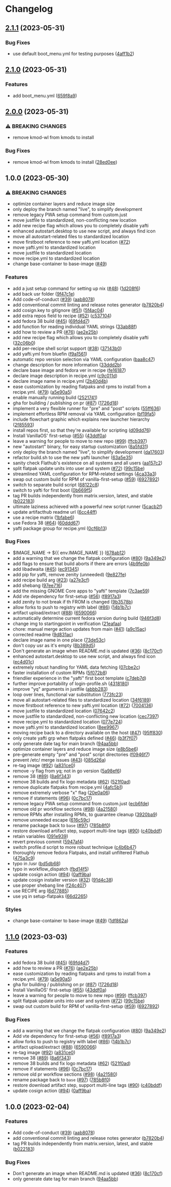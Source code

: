 # Changelog

## [2.1.1](https://github.com/celestecaprine/silverbrew/compare/v2.1.0...v2.1.1) (2023-05-31)


### Bug Fixes

* use default boot_menu.yml for testing purposes ([4aff1b2](https://github.com/celestecaprine/silverbrew/commit/4aff1b211c14f1d1dd0daba096735ffdb5e040aa))

## [2.1.0](https://github.com/celestecaprine/silverbrew/compare/v2.0.0...v2.1.0) (2023-05-31)


### Features

* add boot_menu.yml ([659f8a9](https://github.com/celestecaprine/silverbrew/commit/659f8a9c18a66b5718533972d18a8e0bc00aff33))

## [2.0.0](https://github.com/celestecaprine/silverbrew/compare/v1.0.0...v2.0.0) (2023-05-31)


### ⚠ BREAKING CHANGES

* remove kmod-wl from kmods to install

### Bug Fixes

* remove kmod-wl from kmods to install ([28ed0ee](https://github.com/celestecaprine/silverbrew/commit/28ed0eef6eb3f0b7aac8b179f48ed164c77cab41))

## 1.0.0 (2023-05-30)


### ⚠ BREAKING CHANGES

* optimize container layers and reduce image size
* only deploy the branch named "live", to simplify development
* remove legacy PWA setup command from custom.just
* move justfile to standardized, non-conflicting new location
* add new recipe flag which allows you to completely disable yafti
* enhanced autostart.desktop to use new script, and always find icon
* move all autostart-related files to standardized location
* move firstboot reference to new yafti.yml location ([#72](https://github.com/celestecaprine/silverbrew/issues/72))
* move yafti.yml to standardized location
* move justfile to standardized location
* move recipe.yml to standardized location
* change base-container to base-image ([#49](https://github.com/celestecaprine/silverbrew/issues/49))

### Features

* add a just setup command for setting up nix ([#48](https://github.com/celestecaprine/silverbrew/issues/48)) ([1d208f6](https://github.com/celestecaprine/silverbrew/commit/1d208f6eaec5000daab9e4bce69e5547a916df89))
* add back usr folder ([9f47c1e](https://github.com/celestecaprine/silverbrew/commit/9f47c1eddfc00779de2fc4c07bb6816bda9adf76))
* Add code-of-conduct ([#39](https://github.com/celestecaprine/silverbrew/issues/39)) ([aab8078](https://github.com/celestecaprine/silverbrew/commit/aab8078cfdc7d2354e057a0ca4771d3a53d2df4c))
* add conventional commit linting and release notes generator ([b7820b4](https://github.com/celestecaprine/silverbrew/commit/b7820b4ba312ca939d0dc977ed9f6a08d135324b))
* add cosign.key to gitignore ([#51](https://github.com/celestecaprine/silverbrew/issues/51)) ([5f4ac04](https://github.com/celestecaprine/silverbrew/commit/5f4ac049a7f60bb55e40da809e29ac1dd9f65fc9))
* add extra repos field to recipe ([#52](https://github.com/celestecaprine/silverbrew/issues/52)) ([c537104](https://github.com/celestecaprine/silverbrew/commit/c537104ba2695a3c843ba7e67e7a118665f50c9a))
* add fedora 38 build ([#45](https://github.com/celestecaprine/silverbrew/issues/45)) ([69fd4d7](https://github.com/celestecaprine/silverbrew/commit/69fd4d7a57c5ce39331e47e8dedeb2a2f643190f))
* add function for reading individual YAML strings ([33ab88f](https://github.com/celestecaprine/silverbrew/commit/33ab88f7940b6e360d3e8d7f4a1b0b393547dd92))
* add how to review a PR ([#76](https://github.com/celestecaprine/silverbrew/issues/76)) ([ae2e25b](https://github.com/celestecaprine/silverbrew/commit/ae2e25b92f5ebebed2fcaad53ecfab651a639d12))
* add new recipe flag which allows you to completely disable yafti ([32c06b0](https://github.com/celestecaprine/silverbrew/commit/32c06b0867b0e4f66c3d1dfa303530682c16a52f))
* add per-recipe shell script support ([#38](https://github.com/celestecaprine/silverbrew/issues/38)) ([37143b0](https://github.com/celestecaprine/silverbrew/commit/37143b0e23582f8754808b77aee4b594bb877ba1))
* add yafti.yml from bluefin ([f9a1561](https://github.com/celestecaprine/silverbrew/commit/f9a1561f2c8a718890f4d932db8ce625342610e2))
* automatic repo version selection via YAML configuration ([baa8c47](https://github.com/celestecaprine/silverbrew/commit/baa8c47ffa97ae25077d205432bec0c549b27319))
* change description for more information ([33ddd2b](https://github.com/celestecaprine/silverbrew/commit/33ddd2bbac6eebbf4716af0465808f2e2fe56ebc))
* declare base image and fedora ver in recipe ([fe16187](https://github.com/celestecaprine/silverbrew/commit/fe16187a92400865b4f96e82ce4d6781478bdfe6))
* declare image description in recipe.yml ([c9c011d](https://github.com/celestecaprine/silverbrew/commit/c9c011d842a9ef9ec5d3976a0fd167b22ca0f0ed))
* declare image name in recipe.yml ([2b40d4b](https://github.com/celestecaprine/silverbrew/commit/2b40d4b4367c669f1e557194db7bc14ac40f8b53))
* ease customization by reading flatpaks and rpms to install from a recipe.yml. ([#79](https://github.com/celestecaprine/silverbrew/issues/79)) ([a5e90a5](https://github.com/celestecaprine/silverbrew/commit/a5e90a588f58a938405bf513d1032955be34028e))
* enable manually running build ([2521741](https://github.com/celestecaprine/silverbrew/commit/2521741049e25b13c3865225be26c3d63aa84a21))
* gha for building / publishing on pr ([#87](https://github.com/celestecaprine/silverbrew/issues/87)) ([1726d18](https://github.com/celestecaprine/silverbrew/commit/1726d182ee95ce5eb13f47212799a68b63c5aefc))
* implement a very flexible runner for "pre" and "post" scripts ([55ff636](https://github.com/celestecaprine/silverbrew/commit/55ff6363be7a783a5949ede05575d2936a4c6e29))
* implement effortless RPM removal via YAML configuration ([bf19fa5](https://github.com/celestecaprine/silverbrew/commit/bf19fa5eca5b6440f4cfe83aa33c2c2e5797d33e))
* include flowchart graphic which explains new launcher hierarchy ([2f85593](https://github.com/celestecaprine/silverbrew/commit/2f85593176abfe9eafdd59780d7909e386af4c15))
* install repos first, so that they're available for scripting ([d09dd76](https://github.com/celestecaprine/silverbrew/commit/d09dd7624355076616735f82e066f364c0d02470))
* Install VanillaOS' first-setup ([#55](https://github.com/celestecaprine/silverbrew/issues/55)) ([43ddf0a](https://github.com/celestecaprine/silverbrew/commit/43ddf0a123911f9dedc3a76dcfc314a7cb37e871))
* leave a warning for people to move to new repo ([#99](https://github.com/celestecaprine/silverbrew/issues/99)) ([ffcb397](https://github.com/celestecaprine/silverbrew/commit/ffcb3973bd540d679ab033ed94de6336b903e7dd))
* new "autostart" binary, for easy startup customization ([8a5fd31](https://github.com/celestecaprine/silverbrew/commit/8a5fd31f8877ff425dd360ab2cd8a63e67ddd95a))
* only deploy the branch named "live", to simplify development ([da17603](https://github.com/celestecaprine/silverbrew/commit/da17603567bd7206a844d932c1cac34329d05817))
* refactor build.sh to use the new yafti launcher ([63a5e35](https://github.com/celestecaprine/silverbrew/commit/63a5e3583b1f3fdd4224e5f7cf9844c7a2b3f0da))
* sanity check Flathub's existence on all systems and all users ([aa157c2](https://github.com/celestecaprine/silverbrew/commit/aa157c2514f8725e7535501fc4a02f95544a5850))
* split flatpak update units into user and system ([#72](https://github.com/celestecaprine/silverbrew/issues/72)) ([99c15be](https://github.com/celestecaprine/silverbrew/commit/99c15be6f012cb590891c5ef16b2613dc538d144))
* streamlined YAML configuration for RPM-related settings ([4ca33a3](https://github.com/celestecaprine/silverbrew/commit/4ca33a3fe37afeb14a5e764813f623be7c2af042))
* swap out custom build for RPM of vanilla-first-setup ([#59](https://github.com/celestecaprine/silverbrew/issues/59)) ([6927892](https://github.com/celestecaprine/silverbrew/commit/6927892581dadf8f31419a0d9b070bb7268513ba))
* switch to separate build script ([68122c8](https://github.com/celestecaprine/silverbrew/commit/68122c87cacbadc47bd85403c2d1c5b5b49eab3f))
* switch to yafti for first boot ([0b669f5](https://github.com/celestecaprine/silverbrew/commit/0b669f5bb502c5e334474c54c95fbb7fed184b36))
* tag PR builds independently from matrix.version, latest, and stable ([b022183](https://github.com/celestecaprine/silverbrew/commit/b02218386235e6d40a11a48b5b1171e9acf8d1eb))
* ultimate laziness achieved with a powerful new script runner ([5cacb2f](https://github.com/celestecaprine/silverbrew/commit/5cacb2fcd86aa499aba4188ef6357e7e008373bc))
* update artifacthub readme url ([6cc44ff](https://github.com/celestecaprine/silverbrew/commit/6cc44ff4a9462727260733d9c973aae5a3f90c46))
* use a recipe matrix ([1bfabe6](https://github.com/celestecaprine/silverbrew/commit/1bfabe674e92dd5bf7fc12956941857de4eacd0a))
* use Fedora 38 ([#64](https://github.com/celestecaprine/silverbrew/issues/64)) ([60ddd67](https://github.com/celestecaprine/silverbrew/commit/60ddd67713b1fd843377276dbefb1afd54e23cc0))
* yafti package group for recipe.yml ([0cf6b13](https://github.com/celestecaprine/silverbrew/commit/0cf6b13b6c44135848ae9a400b2fa3aa5aed657d))


### Bug Fixes

* $IMAGE_NAME -&gt; ${{ env.IMAGE_NAME }} ([678ab12](https://github.com/celestecaprine/silverbrew/commit/678ab12c5ac41751775ca6898d09e2d09ea2d8b3))
* add a warning that we change the flatpak configuration ([#80](https://github.com/celestecaprine/silverbrew/issues/80)) ([9a349e2](https://github.com/celestecaprine/silverbrew/commit/9a349e2625791b90c11f640938060344ec3e4bd5))
* add flags to ensure that build aborts if there are errors ([4b9fe0b](https://github.com/celestecaprine/silverbrew/commit/4b9fe0b05bd138cebd825e67cb6c5a062181d6d8))
* add libadwaita ([#45](https://github.com/celestecaprine/silverbrew/issues/45)) ([ec91345](https://github.com/celestecaprine/silverbrew/commit/ec91345bc71b373b3fa5aff4ad3df0eefec45fa4))
* add pip for yafti, remove zenity (unneeded) ([9e827fe](https://github.com/celestecaprine/silverbrew/commit/9e827fe6be1495221cecc83746d266a78c55ba96))
* add recipe build arg ([#23](https://github.com/celestecaprine/silverbrew/issues/23)) ([a27e3cf](https://github.com/celestecaprine/silverbrew/commit/a27e3cfa13fbf76e145a6fcd4bb469d42daf5995))
* add shebang ([97ee716](https://github.com/celestecaprine/silverbrew/commit/97ee7169f4a287520b516bc377b90046b717daaf))
* add the missing GNOME Core apps to "yafti" template ([7c3ae59](https://github.com/celestecaprine/silverbrew/commit/7c3ae599e521fdab197dd8710f3b38b057d3f007))
* Add vte dependency for first-setup ([#56](https://github.com/celestecaprine/silverbrew/issues/56)) ([f8917a3](https://github.com/celestecaprine/silverbrew/commit/f8917a3258196f85b8e3805f5ebcb1c9c0db06a7))
* add zenity to not break if th FROM is changed ([9b3578b](https://github.com/celestecaprine/silverbrew/commit/9b3578b2175d4ad2427736ff7a7e3bc962ea35f0))
* allow forks to push to registry with label ([#86](https://github.com/celestecaprine/silverbrew/issues/86)) ([14b1b7c](https://github.com/celestecaprine/silverbrew/commit/14b1b7cb044ec616817aa30075609469dcb9986b))
* artifact upload/extract ([#88](https://github.com/celestecaprine/silverbrew/issues/88)) ([6590066](https://github.com/celestecaprine/silverbrew/commit/6590066ebcf72d6c4a56730dd682088db17d7df0))
* automatically determine current fedora version during build ([946f3d8](https://github.com/celestecaprine/silverbrew/commit/946f3d82eec8bfb12a187c00b31aa5ac512fa0d7))
* change img to startingpoint in verification ([21eafaa](https://github.com/celestecaprine/silverbrew/commit/21eafaa3c09c888f8b90a0345855a5024a24dacb))
* chore: manual merge action updates from main  ([#41](https://github.com/celestecaprine/silverbrew/issues/41)) ([a9c15ac](https://github.com/celestecaprine/silverbrew/commit/a9c15ac30655689f15e83e2534335f2b49a4622b))
* corrected readme ([9d831ac](https://github.com/celestecaprine/silverbrew/commit/9d831ac736a658ae9949e17363abacfb37618f2b))
* declare image name in one place ([73de53c](https://github.com/celestecaprine/silverbrew/commit/73de53cd39fbc4a5c84e27d9df7215f91d689ab4))
* don't copy usr as it's empty ([8b389d5](https://github.com/celestecaprine/silverbrew/commit/8b389d5f049c6e9c74c9a742edf798d52beaab28))
* Don't generate an image when README.md is updated ([#36](https://github.com/celestecaprine/silverbrew/issues/36)) ([8c170cf](https://github.com/celestecaprine/silverbrew/commit/8c170cfe89dd306eec0940f4dc50ed245c94bc2b))
* enhanced autostart.desktop to use new script, and always find icon ([ec4d01c](https://github.com/celestecaprine/silverbrew/commit/ec4d01caa8dfeeb152e474a40d7485903be98edd))
* extremely robust handling for YAML data fetching ([07cbe2c](https://github.com/celestecaprine/silverbrew/commit/07cbe2cc08908ffef4a4543f2e50f0c3a80ed559))
* faster installation of custom RPMs ([5f072b8](https://github.com/celestecaprine/silverbrew/commit/5f072b8b671ccb68b8e15aff62abebda4ac1115a))
* friendlier experience in the "yafti" first boot template ([c7deb7d](https://github.com/celestecaprine/silverbrew/commit/c7deb7d6fe3aa4256d7a79123ffc250a24165263))
* further improve portability of login-profile.sh ([4318180](https://github.com/celestecaprine/silverbrew/commit/4318180a7c134fc06c83bac550c90c50678550d8))
* improve "yq" arguments in justfile ([abbb283](https://github.com/celestecaprine/silverbrew/commit/abbb283dbe69d1e126a8bf41141c517cdda0d488))
* loop over lines, functional var substitution ([773fc23](https://github.com/celestecaprine/silverbrew/commit/773fc23804d7f6d5c044d46c28564a62d709f171))
* move all autostart-related files to standardized location ([34f6189](https://github.com/celestecaprine/silverbrew/commit/34f6189d26043b0efb4242d186cfc211a0a16c14))
* move firstboot reference to new yafti.yml location ([#72](https://github.com/celestecaprine/silverbrew/issues/72)) ([7004136](https://github.com/celestecaprine/silverbrew/commit/700413653ee904c20a5ba2eb365dcfda33c77fec))
* move justfile to standardized location ([07642c2](https://github.com/celestecaprine/silverbrew/commit/07642c2f43167d13b51ef3b29fa0679908fa8d93))
* move justfile to standardized, non-conflicting new location ([cec7397](https://github.com/celestecaprine/silverbrew/commit/cec73978cf2ff49b0aad5278485e8854f5738519))
* move recipe.yml to standardized location ([077e724](https://github.com/celestecaprine/silverbrew/commit/077e7243f264840cb71b801335cc9b728ee73813))
* move yafti.yml to standardized location ([8ee9967](https://github.com/celestecaprine/silverbrew/commit/8ee996722f698d585651b252d60ef57d59fc1627))
* moving recipe back to a directory available on the host ([#47](https://github.com/celestecaprine/silverbrew/issues/47)) ([95ff830](https://github.com/celestecaprine/silverbrew/commit/95ff830b49649fd3d76f54e7cce1727ace6ac6c6))
* only create yafti grp when flatpaks defined ([#46](https://github.com/celestecaprine/silverbrew/issues/46)) ([b3f7f07](https://github.com/celestecaprine/silverbrew/commit/b3f7f07d6ceca0489d699c6d2dfa4d995588c5c1))
* only generate date tag for main branch ([94aa5bb](https://github.com/celestecaprine/silverbrew/commit/94aa5bb8df2aac0985d4c9422b19b0c03a3f25b0))
* optimize container layers and reduce image size ([e8b5be6](https://github.com/celestecaprine/silverbrew/commit/e8b5be6e83099043a4aa51460154940af3ee7ce2))
* pre-generate empty "pre" and "post" script directories ([f0946f7](https://github.com/celestecaprine/silverbrew/commit/f0946f74b9c93c46a57186d7df6d9310c1fb508b))
* prevent /etc/ merge issues ([#43](https://github.com/celestecaprine/silverbrew/issues/43)) ([085d26a](https://github.com/celestecaprine/silverbrew/commit/085d26aa1acd7252c1c54fbd18661fed1a69d4e1))
* re-tag image ([#92](https://github.com/celestecaprine/silverbrew/issues/92)) ([a831ce0](https://github.com/celestecaprine/silverbrew/commit/a831ce00df84d94e2bdb48013f650bcbb5b39568))
* remove -y flag from yq; not in  go version ([5a98ef6](https://github.com/celestecaprine/silverbrew/commit/5a98ef653293d5d3a9b4f0920d3625291a93601a))
* remove 38 ([#89](https://github.com/celestecaprine/silverbrew/issues/89)) ([8a6f343](https://github.com/celestecaprine/silverbrew/commit/8a6f3433ad45b0f9f3da974a691001c02f498fb1))
* remove 38 builds and fix logo metadata ([#62](https://github.com/celestecaprine/silverbrew/issues/62)) ([521f0ad](https://github.com/celestecaprine/silverbrew/commit/521f0adcda598a1bf494d969df375f0c0a03a10c))
* remove duplicate flatpaks from recipe.yml ([4afc5b1](https://github.com/celestecaprine/silverbrew/commit/4afc5b1b4482ec6eb5e1841cbb57d3d9e3d98f5c))
* remove extremely verbose "x" flag ([20e0a06](https://github.com/celestecaprine/silverbrew/commit/20e0a06588e9b0e4edb3522f4d9602d2e681f4af))
* remove if statements ([#96](https://github.com/celestecaprine/silverbrew/issues/96)) ([0c7bc17](https://github.com/celestecaprine/silverbrew/commit/0c7bc17666ae038a0504d24a0e683f724c734527))
* remove legacy PWA setup command from custom.just ([ecb6fde](https://github.com/celestecaprine/silverbrew/commit/ecb6fdebb17240de5a80c8cf9e54d99623f0dab6))
* remove old pr workflow sections ([#98](https://github.com/celestecaprine/silverbrew/issues/98)) ([4a21580](https://github.com/celestecaprine/silverbrew/commit/4a21580f4e4d40692449bae61a75a555e8569be1))
* remove RPMs after installing RPMs, to guarantee cleanup ([3920ba9](https://github.com/celestecaprine/silverbrew/commit/3920ba9ab53fd75e5b54fdecdd330e0a80fcc0bb))
* remove unneeded escape ([616c59c](https://github.com/celestecaprine/silverbrew/commit/616c59c90bebd1d4dda24d5c28fa35adb067b13a))
* rename package back to `base` ([#97](https://github.com/celestecaprine/silverbrew/issues/97)) ([785b8f0](https://github.com/celestecaprine/silverbrew/commit/785b8f0d8adb8513bbe94b8918bfc0033ee0ca45))
* restore download artifact step, support multi-line tags ([#90](https://github.com/celestecaprine/silverbrew/issues/90)) ([c40bddf](https://github.com/celestecaprine/silverbrew/commit/c40bddfdf39a61545700ecb8123a02abd24a4f8f))
* retain variables ([091e939](https://github.com/celestecaprine/silverbrew/commit/091e9396f2929bee6a3cf1606439377f75f13a92))
* revert previous commit ([5947af4](https://github.com/celestecaprine/silverbrew/commit/5947af45da9ea324ab8c52e09142c916791d88e2))
* switch profile.d script to more robust technique ([c4b6b47](https://github.com/celestecaprine/silverbrew/commit/c4b6b4760606c9f70c30a88c9b20474e5698cc95))
* thoroughly remove fedora Flatpaks, and install unfiltered Flathub ([475a3c9](https://github.com/celestecaprine/silverbrew/commit/475a3c91cdfced27b73ad80a6d5e1ec19617d932))
* typo in /usr ([bd5db68](https://github.com/celestecaprine/silverbrew/commit/bd5db68387150ee04afc348bfdfd42afdc4db167))
* typo in workflow_dispatch ([fbd14f5](https://github.com/celestecaprine/silverbrew/commit/fbd14f502f6c2ceaeb02f6b7ddab246b7a507171))
* update cosign action ([#94](https://github.com/celestecaprine/silverbrew/issues/94)) ([0aff9ba](https://github.com/celestecaprine/silverbrew/commit/0aff9bac374c3494f57a360fd4426afe705bfee9))
* update cosign installer version ([#32](https://github.com/celestecaprine/silverbrew/issues/32)) ([91d4c38](https://github.com/celestecaprine/silverbrew/commit/91d4c3877ca61595f4e1f6a5cfa5dbf4dcc0e596))
* use proper shebang line ([f24c407](https://github.com/celestecaprine/silverbrew/commit/f24c4072fdb09f117f8e2b58baf017883725b7a0))
* use RECIPE arg ([6d77885](https://github.com/celestecaprine/silverbrew/commit/6d778859c82924e920198c69c2e27bbabdf3ea3e))
* use yq in setup-flatpaks ([66d2265](https://github.com/celestecaprine/silverbrew/commit/66d22650f02cb4c551675614168b44eb89cb8345))


### Styles

* change base-container to base-image ([#49](https://github.com/celestecaprine/silverbrew/issues/49)) ([1df862a](https://github.com/celestecaprine/silverbrew/commit/1df862aae8472f765828043d0ae1bea2953b61a0))

## [1.1.0](https://github.com/ublue-os/base/compare/v1.0.0...v1.1.0) (2023-03-03)


### Features

* add fedora 38 build ([#45](https://github.com/ublue-os/base/issues/45)) ([69fd4d7](https://github.com/ublue-os/base/commit/69fd4d7a57c5ce39331e47e8dedeb2a2f643190f))
* add how to review a PR ([#76](https://github.com/ublue-os/base/issues/76)) ([ae2e25b](https://github.com/ublue-os/base/commit/ae2e25b92f5ebebed2fcaad53ecfab651a639d12))
* ease customization by reading flatpaks and rpms to install from a recipe.yml. ([#79](https://github.com/ublue-os/base/issues/79)) ([a5e90a5](https://github.com/ublue-os/base/commit/a5e90a588f58a938405bf513d1032955be34028e))
* gha for building / publishing on pr ([#87](https://github.com/ublue-os/base/issues/87)) ([1726d18](https://github.com/ublue-os/base/commit/1726d182ee95ce5eb13f47212799a68b63c5aefc))
* Install VanillaOS' first-setup ([#55](https://github.com/ublue-os/base/issues/55)) ([43ddf0a](https://github.com/ublue-os/base/commit/43ddf0a123911f9dedc3a76dcfc314a7cb37e871))
* leave a warning for people to move to new repo ([#99](https://github.com/ublue-os/base/issues/99)) ([ffcb397](https://github.com/ublue-os/base/commit/ffcb3973bd540d679ab033ed94de6336b903e7dd))
* split flatpak update units into user and system ([#72](https://github.com/ublue-os/base/issues/72)) ([99c15be](https://github.com/ublue-os/base/commit/99c15be6f012cb590891c5ef16b2613dc538d144))
* swap out custom build for RPM of vanilla-first-setup ([#59](https://github.com/ublue-os/base/issues/59)) ([6927892](https://github.com/ublue-os/base/commit/6927892581dadf8f31419a0d9b070bb7268513ba))


### Bug Fixes

* add a warning that we change the flatpak configuration ([#80](https://github.com/ublue-os/base/issues/80)) ([9a349e2](https://github.com/ublue-os/base/commit/9a349e2625791b90c11f640938060344ec3e4bd5))
* Add vte dependency for first-setup ([#56](https://github.com/ublue-os/base/issues/56)) ([f8917a3](https://github.com/ublue-os/base/commit/f8917a3258196f85b8e3805f5ebcb1c9c0db06a7))
* allow forks to push to registry with label ([#86](https://github.com/ublue-os/base/issues/86)) ([14b1b7c](https://github.com/ublue-os/base/commit/14b1b7cb044ec616817aa30075609469dcb9986b))
* artifact upload/extract ([#88](https://github.com/ublue-os/base/issues/88)) ([6590066](https://github.com/ublue-os/base/commit/6590066ebcf72d6c4a56730dd682088db17d7df0))
* re-tag image ([#92](https://github.com/ublue-os/base/issues/92)) ([a831ce0](https://github.com/ublue-os/base/commit/a831ce00df84d94e2bdb48013f650bcbb5b39568))
* remove 38 ([#89](https://github.com/ublue-os/base/issues/89)) ([8a6f343](https://github.com/ublue-os/base/commit/8a6f3433ad45b0f9f3da974a691001c02f498fb1))
* remove 38 builds and fix logo metadata ([#62](https://github.com/ublue-os/base/issues/62)) ([521f0ad](https://github.com/ublue-os/base/commit/521f0adcda598a1bf494d969df375f0c0a03a10c))
* remove if statements ([#96](https://github.com/ublue-os/base/issues/96)) ([0c7bc17](https://github.com/ublue-os/base/commit/0c7bc17666ae038a0504d24a0e683f724c734527))
* remove old pr workflow sections ([#98](https://github.com/ublue-os/base/issues/98)) ([4a21580](https://github.com/ublue-os/base/commit/4a21580f4e4d40692449bae61a75a555e8569be1))
* rename package back to `base` ([#97](https://github.com/ublue-os/base/issues/97)) ([785b8f0](https://github.com/ublue-os/base/commit/785b8f0d8adb8513bbe94b8918bfc0033ee0ca45))
* restore download artifact step, support multi-line tags ([#90](https://github.com/ublue-os/base/issues/90)) ([c40bddf](https://github.com/ublue-os/base/commit/c40bddfdf39a61545700ecb8123a02abd24a4f8f))
* update cosign action ([#94](https://github.com/ublue-os/base/issues/94)) ([0aff9ba](https://github.com/ublue-os/base/commit/0aff9bac374c3494f57a360fd4426afe705bfee9))

## 1.0.0 (2023-02-04)


### Features

* Add code-of-conduct ([#39](https://github.com/ublue-os/base/issues/39)) ([aab8078](https://github.com/ublue-os/base/commit/aab8078cfdc7d2354e057a0ca4771d3a53d2df4c))
* add conventional commit linting and release notes generator ([b7820b4](https://github.com/ublue-os/base/commit/b7820b4ba312ca939d0dc977ed9f6a08d135324b))
* tag PR builds independently from matrix.version, latest, and stable ([b022183](https://github.com/ublue-os/base/commit/b02218386235e6d40a11a48b5b1171e9acf8d1eb))


### Bug Fixes

* Don't generate an image when README.md is updated ([#36](https://github.com/ublue-os/base/issues/36)) ([8c170cf](https://github.com/ublue-os/base/commit/8c170cfe89dd306eec0940f4dc50ed245c94bc2b))
* only generate date tag for main branch ([94aa5bb](https://github.com/ublue-os/base/commit/94aa5bb8df2aac0985d4c9422b19b0c03a3f25b0))
